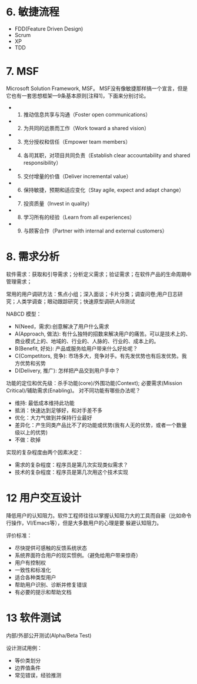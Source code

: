 # 6. 敏捷流程

- FDD(Feature Driven Design)
- Scrum
- XP
- TDD

# 7. MSF
Microsoft Solution Framework, MSF。 MSF没有像敏捷那样搞一个宣言，但是它也有一套思想框架—9条基本原则[注释1]，下面来分别讨论。

- 1. 推动信息共享与沟通（Foster open communications）
- 2. 为共同的远景而工作（Work toward a shared vision）
- 3. 充分授权和信任（Empower team members）
- 4. 各司其职，对项目共同负责（Establish clear accountability and shared responsibility）
- 5. 交付增量的价值（Deliver incremental value）
- 6. 保持敏捷，预期和适应变化（Stay agile, expect and adapt change）
- 7. 投资质量（Invest in quality）
- 8. 学习所有的经验（Learn from all experiences）
- 9. 与顾客合作（Partner with internal and external customers）


# 8. 需求分析
软件需求：获取和引导需求；分析定义需求；验证需求；在软件产品的生命周期中管理需求；

常用的用户调研方法：焦点小组；深入面谈；卡片分类；调查问卷;用户日志研究；人类学调查；眼动跟踪研究；快速原型调研;A/B测试

NABCD 模型：
- N(Need，需求):创意解决了用户什么需求
- A(Approach, 做法): 有什么独特的招数来解决用户的痛苦。可以是技术上的、商业模式上的、地域的、行业的、人脉的、行业的、成本上的。
- B(Benefit, 好处): 产品或服务给用户带来什么好处呢？
- C(Competitors, 竞争): 市场多大，竞争对手。有先发优势也有后发优势。我方优势和劣势
- D(Delivery, 推广): 怎样把产品交到用户手中？

功能的定位和优先级：杀手功能(core)/外围功能(Context); 必要需求(Mission Critical)/辅助需求(Enabling)。
对不同功能有哪些办法呢？
- 维持: 最低成本维持此功能
- 抵消：快速达到足够好，和对手差不多
- 优化：大力气做到并保持行业最好
- 差异化：产生同类产品比不了的功能或优势(我有人无的优势，或者一个数量级以上的优势)
- 不做：砍掉

实现的复杂程度由两个因素决定：
- 需求的复杂程度：程序员是第几次实现类似需求？
- 技术的复杂程度：程序员是第几次用这个技术实现


# 12 用户交互设计
降低用户的认知阻力。软件工程师往往以掌握认知阻力大的工具而自豪（比如命令行操作，VI/Emacs等），但是大多数用户的心理是要
躲避认知阻力。

评价标准：
- 尽快提供可感触的反馈系统状态
- 系统界面符合用户的现实惯例。（避免给用户带来惊奇）
- 用户有控制权
- 一致性和标准化
- 适合各种类型用户
- 帮助用户识别、诊断并修复错误
- 有必要的提示和帮助文档


# 13 软件测试
内部/外部公开测试(Alpha/Beta Test)

设计测试用例：
- 等价类划分
- 边界值条件
- 常见错误，经验推测

